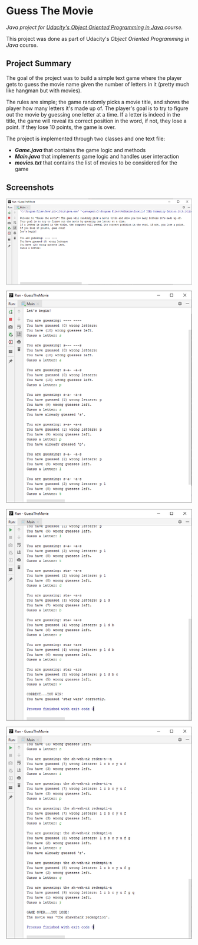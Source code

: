 # Guess The Movie

<i> Java project for <a href = "https://in.udacity.com/course/object-oriented-programming-in-java--ud283" title = "Udacity's OOPS in Java"> Udacity's Object Oriented Programming in Java </a> course. </i> 

This project was done as part of Udacity's <i> Object Oriented Programming in Java </i> course.

Project Summary
---------------
The goal of the project was to build a simple text game where the player gets to guess the movie name given the number of letters in it (pretty much like hangman but with movies). <br>

The rules are simple; the game randomly picks a movie title, and shows the player how many letters it's made up of. The player's goal is to try to figure out the movie by guessing one letter at a time. If a letter is indeed in the title, the game will reveal its correct position in the word, if not, they lose a point. If they lose 10 points, the game is over.

The project is implemented through two classes and one text file:
<ul>
  <li> <b> <i> Game.java </i> </b> that contains the game logic and methods </li>
  <li> <b> <i> Main.java </i> </b> that implements game logic and handles user interaction </li>
  <li> <b> <i> movies.txt </i> </b> that contains the list of movies to be considered for the game </li>
 </ul>

Screenshots
-----------
![Game intro](screenshots/1-gameIntro.PNG?raw=true "Game intro")

![Game in progress](screenshots/2-gameInProgress.PNG?raw=true "Game in progress")

![Game won](screenshots/3-gameWon.PNG?raw=true "Game won")

![Game lost](screenshots/4-gameLost.PNG?raw=true "Game lost")

